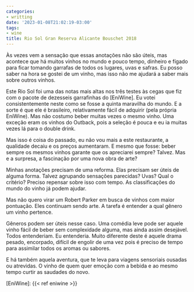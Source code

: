 ```yaml
---
categories:
- writting
date: '2023-01-08T21:02:19-03:00'
tags:
- wine
title: Rio Sol Gran Reserva Alicante Bouschet 2018
---
```


Às vezes vem a sensação que essas anotações não são úteis, mas acontece que há muitos vinhos no mundo e pouco tempo, dinheiro e fígado para ficar tomando garrafas de todos os lugares, uvas e safras. Eu posso saber na hora se gostei de um vinho, mas isso não me ajudará a saber mais sobre outros vinhos.

Este Rio Sol foi uma das notas mais altas nos três testes às cegas que fiz com o pacote de dezesseis garrafinhas do [EniWine]. Eu votei consistentemente neste como se fosse a quinta maravilha do mundo. E a sorte é que ele é brasileiro, relativamente fácil de adquirir (pela própria EniWine). Mas não costumo beber muitas vezes o mesmo vinho. Uma exceção eram os vinhos do Outback, pois a seleção é pouca e eu ia muitas vezes lá para o double drink.

Mas isso é coisa do passado, eu não vou mais a este restaurante, a qualidade decaiu e os preços aumentaram. E mesmo que fosse: beber sempre os mesmos vinhos garante que os apreciarei sempre? Talvez. Mas e a surpresa, a fascinação por uma nova obra de arte?

Minhas anotações precisam de uma reforma. Elas precisam ser úteis de alguma forma. Talvez agrupando sensações parecidas? Uvas? Qual o critério? Preciso repensar sobre isso com tempo. As classificações do mundo do vinho já podem ajudar.

Mas não quero virar um Robert Parker em busca de vinhos com maior pontuação. Eles continuam sendo arte. A tarefa é entender a qual gênero um vinho pertence.

Gêneros podem ser úteis nesse caso. Uma comédia leve pode ser aquele vinho fácil de beber sem complexidade alguma, mas ainda assim desejável. Todos entenderiam. Eu entenderia. Muito diferente deste é aquele drama pesado, encorpado, difícil de engolir de uma vez pois é preciso de tempo para assimilar todos os aromas ou sabores.

E há também aquela aventura, que te leva para viagens sensoriais ousadas ou atrevidas. O vinho de quem quer emoção com a bebida e ao mesmo tempo curtir as saudades do novo.

[EniWine]: {{< ref eniwine >}}
